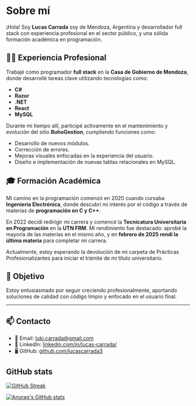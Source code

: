 # Sobre mí

¡Hola! Soy **Lucas Carrada** soy de Mendoza, Argentina y desarrollador full stack con experiencia profesional en el sector público, y una sólida formación académica en programación.

## 🧑‍💻 Experiencia Profesional

Trabajé como programador **full stack** en la **Casa de Gobierno de Mendoza**, donde desarrollé tareas clave utilizando tecnologías como:

- **C#**
- **Razor**
- **.NET**
- **React**
- **MySQL**

Durante mi tiempo allí, participé activamente en el mantenimiento y evolución del sitio **BuhoGestion**, cumpliendo funciones como:

- Desarrollo de nuevos módulos.
- Corrección de errores.
- Mejoras visuales enfocadas en la experiencia del usuario.
- Diseño e implementación de nuevas tablas relacionales en MySQL.

## 🎓 Formación Académica

Mi camino en la programación comenzó en 2020 cuando cursaba **Ingeniería Electrónica**, donde descubrí mi interés por el código a través de materias de **programación en C y C++**.

En 2022 decidí redirigir mi carrera y comencé la **Tecnicatura Universitaria en Programación** en la **UTN FRM**. Mi rendimiento fue destacado: aprobé la mayoría de las materias en el mismo año, y en **febrero de 2025 rendí la última materia** para completar mi carrera.

Actualmente, estoy esperando la devolución de mi carpeta de Prácticas Profesionalizantes para iniciar el trámite de mi título universitario.

## 🚀 Objetivo

Estoy entusiasmado por seguir creciendo profesionalmente, aportando soluciones de calidad con código limpio y enfocado en el usuario final.

---

## 📫 Contacto

- 📧 Email: [luki.carrada@gmail.com](mailto:luki.carrada@gmail.com)
- 💼 LinkedIn: [linkedin.com/in/lucas-carrada/](https://www.linkedin.com/in/lucas-carrada/)
- 🖥️ GitHub: [github.com/lucascarrada3](https://github.com/lucascarrada3)

## GitHub stats

[![GitHub Streak](https://github-readme-streak-stats.herokuapp.com?user=lucascarrada3&theme=radical)](https://git.io/streak-stats)

[![Anurag's GitHub stats](https://github-readme-stats.vercel.app/api?username=lucascarrada3)](https://github.com/lucascarrada3/github-readme-stats)
